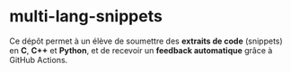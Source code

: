 # multi-lang-snippets
Ce dépôt permet à un élève de soumettre des **extraits de code** (snippets) en **C**, **C++** et **Python**, et de recevoir un **feedback automatique** grâce à GitHub Actions.
